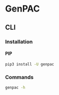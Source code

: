 # GenPAC

## CLI

### Installation

#### PIP

```sh
pip3 install -U genpac
```

### Commands

```sh
genpac -h
```

<!-- ### Running

```sh
mkdir .sspac && cd .sspac
touch my-rules.txt

genpac \
  --pac-proxy 'SOCKS5 127.0.0.1:1080' \
  --gfwlist-proxy='SOCKS5 127.0.0.1:1080' \
  --output='~/.sspac/proxy.pac' \
  --gfwlist-url='https://raw.githubusercontent.com/gfwlist/gfwlist/master/gfwlist.txt' \
  --user-rule-from='~/.sspac/my-rules.txt'
``` -->
